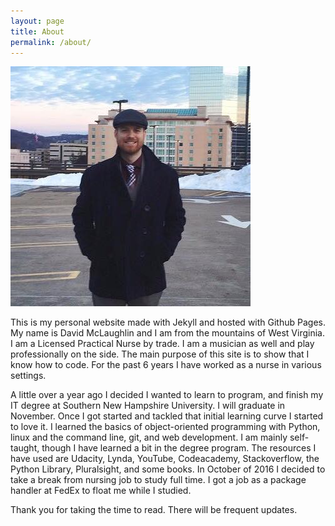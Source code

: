 ```yaml
---
layout: page
title: About
permalink: /about/
---
```

![bio_pic](/bio_pic.jpg)

This is my personal website made with Jekyll and hosted with Github Pages. My name is David McLaughlin and I am from the mountains of West Virginia. I am a Licensed Practical Nurse by trade. I am a musician as well and play professionally on the side. The main purpose of this site is to show that I know how to code. For the past 6 years I have worked as a nurse in various settings.

A little over a year ago I decided I wanted to learn to program, and finish my IT degree at Southern New Hampshire University. I will graduate in November. Once I got started and tackled that initial learning curve I started to love it. I learned the basics of object-oriented programming with Python, linux and the command line, git, and web development. I am mainly self-taught, though I have learned a bit in the degree program. The resources I have used are Udacity, Lynda, YouTube, Codeacademy, Stackoverflow, the Python Library, Pluralsight, and some books. In October of 2016 I decided to take a break from nursing job to study full time. I got a job as a package handler at FedEx to float me while I studied.

Thank you for taking the time to read. There will be frequent updates.